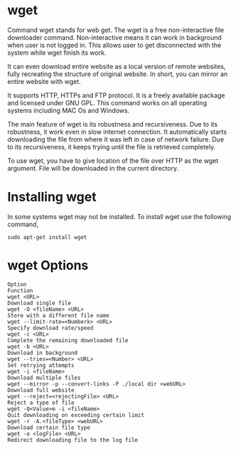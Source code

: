 # wget


Command wget stands for web get. The wget is a free non-interactive file downloader command. 
Non-interactive means it can work in background when user is not logged in. 
This allows user to get disconnected with the system while wget finish its work.

It can even download entire website as a local version of remote websites, fully recreating the structure of original website. 
In short, you can mirror an entire website with wget.

It supports HTTP, HTTPs and FTP protocol. It is a freely available package and licensed under GNU GPL. 
This command works on all operating systems including MAC Os and Windows.

The main feature of wget is its robustness and recursiveness. 
Due to its robustness, it work even in slow internet connection. 
It automatically starts downloading the file from where it was left in case of network failure. 
Due to its recursiveness, it keeps trying until the file is retrieved completely.

To use wget, you have to give location of the file over HTTP as the wget argument. File will be downloaded in the current directory.

# Installing wget
In some systems wget may not be installed. To install wget use the following command,
````
sudo apt-get install wget
````
# wget Options
````
Option	                                                                              Function
wget <URL>	                                                                           Download single file
wget -O <fileName> <URL>	                                                             Store with a different file name
wget --limit-rate=<Numberk> <URL>	                                                     Specify download rate/speed
wget -c <URL>	                                                                         Complete the remaining downloaded file
wget -b <URL>	                                                                         Download in background
wget --tries=<Number> <URL>	                                                           Set retrying attempts
wget -i <fileName>	                                                                   Download multiple files
wget --mirror -p --convert-links -P ./local dir <webURL>	                             Download full website
wget --reject=<rejectingFile> <URL>	                                                   Reject a type of file
wget -Q<Value>m -i <fileName>	                                                         Quit downloading on exceeding certain limit
wget -r -A.<fileType> <webURL>	                                                       Download certain file type
wget -o <logFile> <URL>	                                                               Redirect downloading file to the log file
````
